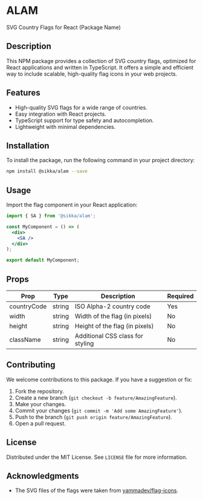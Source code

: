 # ALAM

SVG Country Flags for React (Package Name)

## Description

This NPM package provides a collection of SVG country flags, optimized for React applications and written in TypeScript. It offers a simple and efficient way to include scalable, high-quality flag icons in your web projects.

## Features

- High-quality SVG flags for a wide range of countries.
- Easy integration with React projects.
- TypeScript support for type safety and autocompletion.
- Lightweight with minimal dependencies.

## Installation

To install the package, run the following command in your project directory:

```bash
npm install @sikka/alam --save
```

## Usage

Import the flag component in your React application:

```jsx
import { SA } from '@sikka/alam';

const MyComponent = () => (
  <div>
    <SA />
  </div>
);

export default MyComponent;
```

## Props

| Prop        | Type   | Description                      | Required |
| ----------- | ------ | -------------------------------- | -------- |
| countryCode | string | ISO Alpha-2 country code         | Yes      |
| width       | string | Width of the flag (in pixels)    | No       |
| height      | string | Height of the flag (in pixels)   | No       |
| className   | string | Additional CSS class for styling | No       |

## Contributing

We welcome contributions to this package. If you have a suggestion or fix:

1. Fork the repository.
2. Create a new branch (`git checkout -b feature/AmazingFeature`).
3. Make your changes.
4. Commit your changes (`git commit -m 'Add some AmazingFeature'`).
5. Push to the branch (`git push origin feature/AmazingFeature`).
6. Open a pull request.

## License

Distributed under the MIT License. See `LICENSE` file for more information.

## Acknowledgments

- The SVG files of the flags were taken from [yammadev/flag-icons](https://github.com/yammadev/flag-icons).

